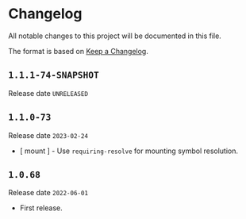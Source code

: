 # Changelog

All notable changes to this project will be documented in this file.

The format is based on [Keep a Changelog](https://keepachangelog.com/en/1.0.0/).

## `1.1.1-74-SNAPSHOT`

Release date `UNRELEASED`



## `1.1.0-73`

Release date `2023-02-24`

* [ mount ] - Use `requiring-resolve` for mounting symbol resolution.

## `1.0.68`

Release date `2022-06-01`

- First release.

